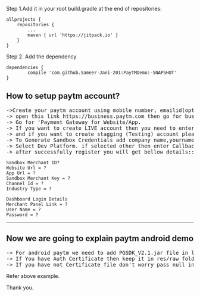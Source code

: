 
Step 1.Add it in your root build.gradle at the end of repositories:

	allprojects {
		repositories {
			...
			maven { url 'https://jitpack.io' }
		}
	}


Step 2. Add the dependency

	dependencies {
	        compile 'com.github.Sameer-Jani-201:PayTMDemo:-SNAPSHOT'
	}


How to setup paytm account?
----------------------------------------------
<pre>
->Create your paytm account using mobile number, emailid(option) and password.
-> open this link https://business.paytm.com then go for business signup from right top side menu.
-> Go for 'Payment Gateway for Website/App.
-> If you want to create LIVE account then you need to enter all given data shown in first form.
-> and if you want to create stagging (Testing) account please find 'Developers looking to access Sandbox: Click here' and click on it.
-> To Generate Sandbox Credentials add company name,yourname,email id,accept payment on app/web or both select option from given choice and add app url and weburl.
-> Select Dev Platform. if selected other then enter Callback URL.
-> after successfully register you will get bellow details::
</pre>

	Sandbox Merchant ID?
	Website Url = ?
	App Url = ?
	Sandbox Merchant Key = ?
	Channel Id = ?
	Industry Type = ?

	Dashboard Login Details
	Merchant Panel Link = ?
	User Name = ?
	Password = ?



----------------------------------------------
Now we are going to explain paytm android demo
----------------------------------------------
<pre>
-> For android paytm we need to add PGSDK_V2.1.jar file in lib folder.
-> If You have Auth Certificate then keep it in res/raw folder and create PaytmClientCertificate by password and filename.
-> If you have not Certificate file don't worry pass null instead of PaytmClientCertificate object.
</pre>

Refer above example.


Thank you.